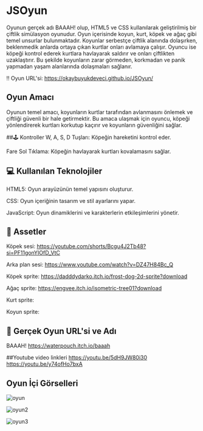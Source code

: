 # JSOyun
Oyunun gerçek adı BAAAH! olup, HTML5 ve CSS kullanılarak geliştirilmiş bir çiftlik simülasyon oyunudur. Oyun içerisinde koyun, kurt, köpek ve ağaç gibi temel unsurlar bulunmaktadır. Koyunlar serbestçe çiftlik alanında dolaşırken, beklenmedik anlarda ortaya çıkan kurtlar onları avlamaya çalışır. Oyuncu ise köpeği kontrol ederek kurtlara havlayarak saldırır ve onları çiftlikten uzaklaştırır. Bu şekilde koyunların zarar görmeden, korkmadan ve panik yapmadan yaşam alanlarında dolaşmaları sağlanır.

‼ Oyun URL'si: https://okaybuyukdeveci.github.io/JSOyun/

## Oyun Amacı
Oyunun temel amacı, koyunların kurtlar tarafından avlanmasını önlemek ve çiftliği güvenli bir hale getirmektir. Bu amaca ulaşmak için oyuncu, köpeği yönlendirerek kurtları korkutup kaçırır ve koyunların güvenliğini sağlar.

##🕹️ Kontroller
W, A, S, D Tuşları: Köpeğin hareketini kontrol eder.

Fare Sol Tıklama: Köpeğin havlayarak kurtları kovalamasını sağlar.

## 💻 Kullanılan Teknolojiler
HTML5: Oyun arayüzünün temel yapısını oluşturur.

CSS: Oyun içeriğinin tasarım ve stil ayarlarını yapar.

JavaScript: Oyun dinamiklerini ve karakterlerin etkileşimlerini yönetir.

## 🎨 Assetler
Köpek sesi: https://youtube.com/shorts/Bcgu4J2Tb48?si=PF11gonYIOfD_VtC

Arka plan sesi: https://www.youtube.com/watch?v=DZ47H84Bc_Q

Köpek sprite: https://dadddydarko.itch.io/frost-dog-2d-sprite?download

Ağaç sprite: https://engvee.itch.io/isometric-tree01?download

Kurt sprite:

Koyun sprite: 

## 🔗 Gerçek Oyun URL'si ve Adı
BAAAH!
https://waterpouch.itch.io/baaah

##Youtube video linkleri
https://youtu.be/5dH9JW80i30
https://youtu.be/y74ofHo7bxA


## Oyun İçi Görselleri

![oyun](https://github.com/user-attachments/assets/b382aff6-ebf4-4579-b359-8208a5fc7aed)

![oyun2](https://github.com/user-attachments/assets/3ee70441-59e3-4fee-9ac6-16a829743880)

![oyun3](https://github.com/user-attachments/assets/2f543a87-d27b-4194-9a90-e5d0e148bcab)
